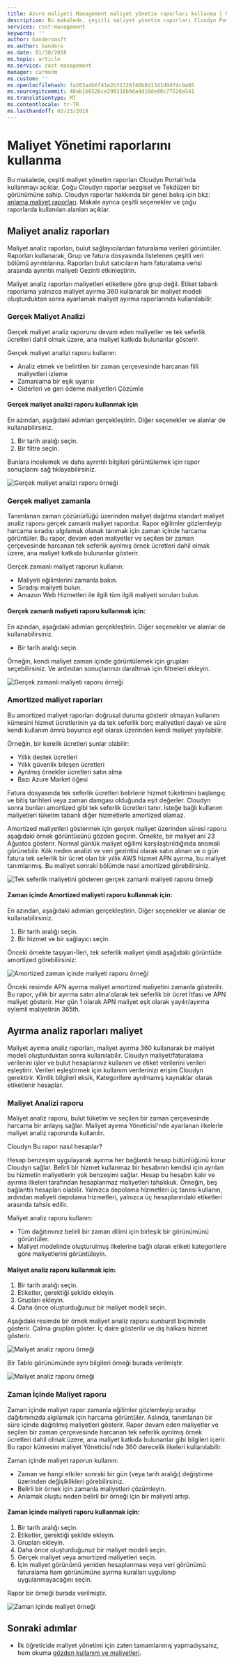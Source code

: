 ```yaml
---
title: Azure maliyeti Management maliyet yönetim raporları kullanma | Microsoft Docs
description: Bu makalede, çeşitli maliyet yönetim raporları Cloudyn Portalı'nda kullanmayı açıklar.
services: cost-management
keywords: ''
author: bandersmsft
ms.author: banders
ms.date: 01/30/2018
ms.topic: article
ms.service: cost-management
manager: carmonm
ms.custom: ''
ms.openlocfilehash: fa263a4b6f41e2b31328f46b8d1341d0d74c9a85
ms.sourcegitcommit: 48ab1b6526ce290316b9da4d18de00c77526a541
ms.translationtype: MT
ms.contentlocale: tr-TR
ms.lasthandoff: 03/23/2018
---
```

# <a name="use-cost-management-reports"></a>Maliyet Yönetimi raporlarını kullanma

Bu makalede, çeşitli maliyet yönetim raporları Cloudyn Portalı'nda kullanmayı açıklar. Çoğu Cloudyn raporlar sezgisel ve Tekdüzen bir görünümüne sahip. Cloudyn raporlar hakkında bir genel bakış için bkz: [anlama maliyet raporları](understanding-cost-reports.md). Makale ayrıca çeşitli seçenekler ve çoğu raporlarda kullanılan alanları açıklar.

## <a name="cost-analysis-reports"></a>Maliyet analiz raporları

Maliyet analiz raporları, bulut sağlayıcılardan faturalama verileri görüntüler. Raporları kullanarak, Grup ve fatura dosyasında listelenen çeşitli veri bölümü ayrıntılarına. Raporları bulut satıcıların ham faturalama verisi arasında ayrıntılı maliyeti Gezinti etkinleştirin.

Maliyet analiz raporları maliyetleri etiketlere göre grup değil. Etiket tabanlı raporlama yalnızca maliyet ayırma 360 kullanarak bir maliyet modeli oluşturduktan sonra ayarlamak maliyet ayırma raporlarında kullanılabilir.

### <a name="actual-cost-analysis"></a>Gerçek Maliyet Analizi

Gerçek maliyet analiz raporunu devam eden maliyetler ve tek seferlik ücretleri dahil olmak üzere, ana maliyet katkıda bulunanlar gösterir.

 Gerçek maliyet analizi raporu kullanın:

- Analiz etmek ve belirtilen bir zaman çerçevesinde harcanan fiili maliyetleri izleme
- Zamanlama bir eşik uyarısı
- Giderleri ve geri ödeme maliyetleri Çözümle

#### <a name="to-use-the-actual-cost-analysis-report"></a>Gerçek maliyet analizi raporu kullanmak için

En azından, aşağıdaki adımları gerçekleştirin. Diğer seçenekler ve alanlar de kullanabilirsiniz.

1. Bir tarih aralığı seçin.
2. Bir filtre seçin.

Bunlara incelemek ve daha ayrıntılı bilgileri görüntülemek için rapor sonuçlarını sağ tıklayabilirsiniz.

![Gerçek maliyet analizi raporu örneği](./media/use-reports/actual-cost-analysis.png)

### <a name="actual-cost-over-time"></a>Gerçek maliyet zamanla

Tanımlanan zaman çözünürlüğü üzerinden maliyet dağıtma standart maliyet analiz raporu gerçek zamanlı maliyet rapordur. Rapor eğilimler gözlemleyip harcama sıradışı algılamak olanak tanımak için zaman içinde harcama görüntüler. Bu rapor, devam eden maliyetler ve seçilen bir zaman çerçevesinde harcanan tek seferlik ayrılmış örnek ücretleri dahil olmak üzere, ana maliyet katkıda bulunanlar gösterir.

Gerçek zamanlı maliyet raporun kullanın:

- Maliyeti eğilimlerini zamanla bakın.
- Sıradışı maliyeti bulun.
- Amazon Web Hizmetleri ile ilgili tüm ilgili maliyeti soruları bulun.

#### <a name="to-use-the-actual-cost-over-time-report"></a>Gerçek zamanlı maliyeti raporu kullanmak için:

En azından, aşağıdaki adımları gerçekleştirin. Diğer seçenekler ve alanlar de kullanabilirsiniz.

- Bir tarih aralığı seçin.

Örneğin, kendi maliyet zaman içinde görüntülemek için grupları seçebilirsiniz. Ve ardından sonuçlarınızı daraltmak için filtreleri ekleyin.

![Gerçek zamanlı maliyeti raporu örneği](./media/use-reports/actual-cost-over-time.png)



### <a name="amortized-cost-reports"></a>Amortized maliyet raporları

Bu amortized maliyet raporları doğrusal duruma gösterir olmayan kullanım kümesini hizmet ücretlerinin ya da tek seferlik borç maliyetleri dayalı ve süre kendi kullanım ömrü boyunca eşit olarak üzerinden kendi maliyet yayılabilir.

Örneğin, bir kerelik ücretleri şunlar olabilir:

- Yıllık destek ücretleri
- Yıllık güvenlik bileşen ücretleri
- Ayrılmış örnekler ücretleri satın alma
- Bazı Azure Market öğesi

Fatura dosyasında tek seferlik ücretleri belirlenir hizmet tüketimini başlangıç ve bitiş tarihleri veya zaman damgası olduğunda eşit değerler. Cloudyn sonra bunları amortized gibi tek seferlik ücretleri tanır. İsteğe bağlı kullanım maliyetleri tüketim tabanlı diğer hizmetlerle amortized olamaz.

Amortized maliyetleri göstermek için gerçek maliyet üzerinden süresi raporu aşağıdaki örnek görüntüsünü gözden geçirin. Örnekte, bir maliyet ani 23 Ağustos gösterir. Normal günlük maliyet eğilimi karşılaştırıldığında anomali görünebilir. Kök neden analizi ve veri gezintisi olarak satın alınan ve o gün fatura tek seferlik bir ücret olan bir yıllık AWS hizmet APN ayırma, bu maliyet tanımlanmış. Bu maliyet sonraki bölümde nasıl amortized görebilirsiniz.

![Tek seferlik maliyetini gösteren gerçek zamanlı maliyeti raporu örneği](./media/use-reports/actual-amort-example.png)

#### <a name="to-use-the-amortized-cost-over-time-report"></a>Zaman içinde Amortized maliyeti raporu kullanmak için:

En azından, aşağıdaki adımları gerçekleştirin. Diğer seçenekler ve alanlar de kullanabilirsiniz.

1. Bir tarih aralığı seçin.
2. Bir hizmet ve bir sağlayıcı seçin.

Önceki örnekte taşıyan-İleri, tek seferlik maliyet şimdi aşağıdaki görüntüde amortized görebilirsiniz:

![Amortized zaman içinde maliyeti raporu örneği](./media/use-reports/amort-cost-over-time.png)

Önceki resimde APN ayırma maliyet amortized maliyetini zamanla gösterilir. Bu rapor, yıllık bir ayırma satın alma'olarak tek seferlik bir ücret İtfası ve APN maliyet gösterir. Her gün 1 olarak APN maliyet eşit olarak yayılır/ayırma eylemli maliyetinin 365th.

## <a name="cost-allocation-analysis-reports"></a>Ayırma analiz raporları maliyet

Maliyet ayırma analiz raporları, maliyet ayırma 360 kullanarak bir maliyet modeli oluşturduktan sonra kullanılabilir. Cloudyn maliyet/faturalama verilerini işler ve bulut hesaplarınız kullanım ve etiket verilerini verileri eşleştirir. Verileri eşleştirmek için kullanım verilerinizi erişim Cloudyn gerektirir. Kimlik bilgileri eksik, Kategorilere ayrılmamış kaynaklar olarak etiketlenir hesaplar.

### <a name="cost-analysis-report"></a>Maliyet Analizi raporu

Maliyet analiz raporu, bulut tüketim ve seçilen bir zaman çerçevesinde harcama bir anlayış sağlar. Maliyet ayırma Yöneticisi'nde ayarlanan ilkelerle maliyet analiz raporunda kullanılır.

Cloudyn Bu rapor nasıl hesaplar?

Hesap benzeşim uygulayarak ayırma her bağlantılı hesap bütünlüğünü korur Cloudyn sağlar. Belirli bir hizmet kullanmaz bir hesabının kendisi için ayrılan bu hizmetin maliyetlerin yok benzeşimi sağlar. Hesap bu hesabın kalır ve ayırma ilkeleri tarafından hesaplanmaz maliyetleri tahakkuk. Örneğin, beş bağlantılı hesapları olabilir. Yalnızca depolama hizmetleri üç tanesi kullanın, ardından maliyeti depolama hizmetleri, yalnızca üç hesaplarındaki etiketleri arasında tahsis edilir.

 Maliyet analiz raporu kullanın:

- Tüm dağıtımınız belirli bir zaman dilimi için birleşik bir görünümünü görüntüler.
- Maliyet modelinde oluşturulmuş ilkelerine bağlı olarak etiketi kategorilere göre maliyetlerini görüntüleyin.

#### <a name="to-use-the-cost-analysis-report"></a>Maliyet analiz raporu kullanmak için:

1. Bir tarih aralığı seçin.
2. Etiketler, gerektiği şekilde ekleyin.
3. Grupları ekleyin.
4. Daha önce oluşturduğunuz bir maliyet modeli seçin.

Aşağıdaki resimde bir örnek maliyet analiz raporu sunburst biçiminde gösterir. Çalma grupları göster. İç daire gösterilir ve dış halkası hizmet gösterir.

![Maliyet analiz raporu örneği](./media/use-reports/cost-analysis01.png)



Bir Tablo görünümünde aynı bilgileri örneği burada verilmiştir.

![Maliyet analiz raporu örneği](./media/use-reports/cost-analysis02.png)



### <a name="cost-over-time-report"></a>Zaman İçinde Maliyet raporu

Zaman içinde maliyet rapor zamanla eğilimler gözlemleyip sıradışı dağıtımınızda algılamak için harcama görüntüler. Aslında, tanımlanan bir süre içinde dağıtılmış maliyetleri gösterir. Rapor devam eden maliyetler ve seçilen bir zaman çerçevesinde harcanan tek seferlik ayrılmış örnek ücretleri dahil olmak üzere, ana maliyet katkıda bulunanlar gibi bilgileri içerir. Bu rapor kümesini maliyet Yöneticisi'nde 360 derecelik ilkeleri kullanılabilir.

Zaman içinde maliyet raporun kullanın:

- Zaman ve hangi etkiler sonraki bir gün (veya tarih aralığı) değiştirme üzerinden değişiklikleri görebilirsiniz.
- Belirli bir örnek için zamanla maliyetleri çözümleyin.
- Anlamak oluştu neden belirli bir örneği için bir maliyeti artışı.

#### <a name="to-use-the-cost-over-time-report"></a>Zaman içinde maliyeti raporu kullanmak için:

1. Bir tarih aralığı seçin.
2. Etiketler, gerektiği şekilde ekleyin.
3. Grupları ekleyin.
4. Daha önce oluşturduğunuz bir maliyet modeli seçin.
5. Gerçek maliyet veya amortized maliyetleri seçin.
6. İçin maliyet görünümü yeniden hesaplanması veya veri görünümü faturalama ham görünümüne ayırma kuralları uygulanıp uygulanmayacağını seçin.

Rapor bir örneği burada verilmiştir.

![Zaman içinde maliyet örneği](./media/use-reports/cost-over-time.png)



## <a name="next-steps"></a>Sonraki adımlar

- İlk öğreticide maliyet yönetimi için zaten tamamlanmış yapmadıysanız, hem okuma [gözden kullanım ve maliyetleri](tutorial-review-usage.md).
